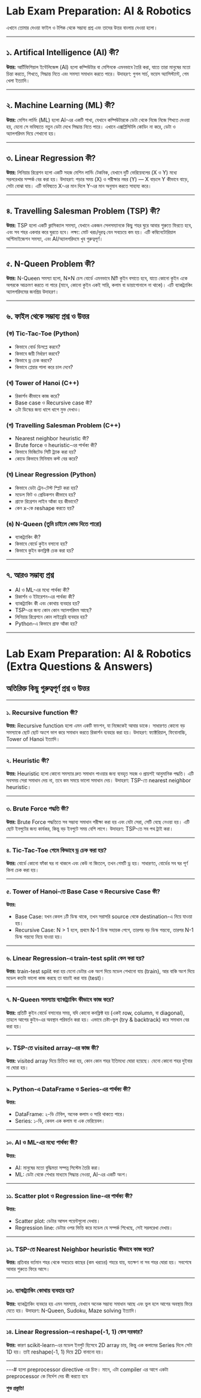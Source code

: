 # Lab Exam Preparation: AI & Robotics

এখানে তোমার দেওয়া ফাইল ও টপিক থেকে সম্ভাব্য প্রশ্ন এবং তাদের উত্তর বাংলায় দেওয়া হলো।

---

## ১. Artifical Intelligence (AI) কী?
**উত্তর:**
আর্টিফিশিয়াল ইন্টেলিজেন্স (AI) হলো কম্পিউটার বা মেশিনকে এমনভাবে তৈরি করা, যাতে তারা মানুষের মতো চিন্তা করতে, শিখতে, সিদ্ধান্ত নিতে এবং সমস্যা সমাধান করতে পারে। উদাহরণ: গুগল সার্চ, ভয়েস অ্যাসিস্ট্যান্ট, গেম খেলা ইত্যাদি।

---

## ২. Machine Learning (ML) কী?
**উত্তর:**
মেশিন লার্নিং (ML) হলো AI-এর একটি শাখা, যেখানে কম্পিউটারকে ডেটা থেকে নিজে নিজে শিখতে দেওয়া হয়, যেনো সে ভবিষ্যতে নতুন ডেটা দেখে সিদ্ধান্ত নিতে পারে। এখানে এক্সপ্লিসিটলি কোডিং না করে, ডেটা ও অ্যালগরিদম দিয়ে শেখানো হয়।

---

## ৩. Linear Regression কী?
**উত্তর:**
লিনিয়ার রিগ্রেশন হলো একটি সহজ মেশিন লার্নিং টেকনিক, যেখানে দুটি ভেরিয়েবলের (X ও Y) মধ্যে সরলরেখার সম্পর্ক বের করা হয়।
উদাহরণ: পড়ার সময় (X) ও পরীক্ষার নম্বর (Y) — X বাড়লে Y কীভাবে বাড়ে, সেটা বোঝা যায়।
এটি ভবিষ্যতে X-এর মান দিলে Y-এর মান অনুমান করতে সাহায্য করে।

---

## ৪. Travelling Salesman Problem (TSP) কী?
**উত্তর:**
TSP হলো একটি ক্লাসিক্যাল সমস্যা, যেখানে একজন সেলসম্যানকে কিছু শহর ঘুরে আবার শুরুতে ফিরতে হবে, এবং সব শহর একবার করে ঘুরতে হবে।
লক্ষ্য: মোট খরচ/দূরত্ব যেন সবচেয়ে কম হয়।
এটি কম্বিনেটোরিয়াল অপ্টিমাইজেশন সমস্যা, এবং AI/অ্যালগরিদমে খুব গুরুত্বপূর্ণ।

---

## ৫. N-Queen Problem কী?
**উত্তর:**
N-Queen সমস্যা হলো, N×N চেস বোর্ডে এমনভাবে Nটি কুইন বসাতে হবে, যাতে কোনো কুইন একে অপরকে আক্রমণ করতে না পারে (মানে, কোনো কুইন একই সারি, কলাম বা ডায়াগোনালে না থাকে)।
এটি ব্যাকট্র্যাকিং অ্যালগরিদমের জনপ্রিয় উদাহরণ।

---

## ৬. ফাইল থেকে সম্ভাব্য প্রশ্ন ও উত্তর

### (ক) Tic-Tac-Toe (Python)
- কিভাবে বোর্ড ডিসপ্লে করবে?
- কিভাবে জয়ী নির্ধারণ করবে?
- কিভাবে ড্র চেক করবে?
- কিভাবে প্লেয়ার পালা করে চাল দেবে?

### (খ) Tower of Hanoi (C++)
- রিকার্শন কীভাবে কাজ করে?
- Base case ও Recursive case কী?
- ৩টা ডিস্কের জন্য ধাপে ধাপে মুভ দেখাও।

### (গ) Travelling Salesman Problem (C++)
- Nearest neighbor heuristic কী?
- Brute force ও heuristic-এর পার্থক্য কী?
- কিভাবে ভিজিটেড সিটি ট্র্যাক করা হয়?
- কোডে কিভাবে মিনিমাম কস্ট বের করে?

### (ঘ) Linear Regression (Python)
- কিভাবে ডেটা ট্রেন-টেস্ট স্প্লিট করা হয়?
- মডেল ফিট ও প্রেডিকশন কীভাবে হয়?
- গ্রাফে রিগ্রেশন লাইন আঁকা হয় কীভাবে?
- কেন x-কে reshape করতে হয়?

### (ঙ) N-Queen (তুমি চাইলে কোড দিতে পারো)
- ব্যাকট্র্যাকিং কী?
- কিভাবে বোর্ডে কুইন বসানো হয়?
- কিভাবে কুইন কনফ্লিক্ট চেক করা হয়?

---

## ৭. আরও সম্ভাব্য প্রশ্ন

- AI ও ML-এর মধ্যে পার্থক্য কী?
- রিকার্শন ও ইটারেশন-এর পার্থক্য কী?
- ব্যাকট্র্যাকিং কী এবং কোথায় ব্যবহার হয়?
- TSP-এর জন্য কোন কোন অ্যালগরিদম আছে?
- লিনিয়ার রিগ্রেশনে কোন লাইব্রেরি ব্যবহার হয়?
- Python-এ কিভাবে গ্রাফ আঁকা হয়?

---

# Lab Exam Preparation: AI & Robotics (Extra Questions & Answers)

## অতিরিক্ত কিছু গুরুত্বপূর্ণ প্রশ্ন ও উত্তর

---

### ১. Recursive function কী?
**উত্তর:**
Recursive function হলো এমন একটি ফাংশন, যা নিজেকেই আবার ডাকে। সাধারণত কোনো বড় সমস্যাকে ছোট ছোট অংশে ভাগ করে সমাধান করতে রিকার্শন ব্যবহার করা হয়। উদাহরণ: ফ্যাক্টরিয়াল, ফিবোনাচ্চি, Tower of Hanoi ইত্যাদি।

---

### ২. Heuristic কী?
**উত্তর:**
Heuristic হলো কোনো সমস্যার দ্রুত সমাধান পাওয়ার জন্য ব্যবহৃত সহজ ও প্রায়শই আনুমানিক পদ্ধতি। এটি সবসময় সেরা সমাধান দেয় না, তবে কম সময়ে ভালো সমাধান দেয়। উদাহরণ: TSP-তে nearest neighbor heuristic।

---

### ৩. Brute Force পদ্ধতি কী?
**উত্তর:**
Brute Force পদ্ধতিতে সব সম্ভাব্য সমাধান পরীক্ষা করা হয় এবং যেটা সেরা, সেটি বেছে নেওয়া হয়। এটি ছোট ইনপুটের জন্য কার্যকর, কিন্তু বড় ইনপুটে সময় বেশি লাগে। উদাহরণ: TSP-তে সব পথ ট্রাই করা।

---

### ৪. Tic-Tac-Toe গেমে কিভাবে ড্র চেক করা হয়?
**উত্তর:**
বোর্ডে কোনো ফাঁকা ঘর না থাকলে এবং কেউ না জিতলে, তখন গেমটি ড্র হয়। সাধারণত, বোর্ডের সব ঘর পূর্ণ কিনা চেক করা হয়।

---

### ৫. Tower of Hanoi-তে Base Case ও Recursive Case কী?
**উত্তর:**
- Base Case: যখন কেবল ১টি ডিস্ক থাকে, তখন সরাসরি source থেকে destination-এ নিয়ে যাওয়া হয়।
- Recursive Case: N > 1 হলে, প্রথমে N-1 ডিস্ক সহায়ক পেগে, তারপর বড় ডিস্ক গন্তব্যে, তারপর N-1 ডিস্ক গন্তব্যে নিয়ে যাওয়া হয়।

---

### ৬. Linear Regression-এ train-test split কেন করা হয়?
**উত্তর:**
train-test split করা হয় যেনো ডেটার এক অংশ দিয়ে মডেল শেখানো যায় (train), আর বাকি অংশ দিয়ে মডেল কতটা ভালো কাজ করছে তা যাচাই করা যায় (test)।

---

### ৭. N-Queen সমস্যায় ব্যাকট্র্যাকিং কীভাবে কাজ করে?
**উত্তর:**
প্রতিটি কুইন বোর্ডে বসানোর সময়, যদি কোনো কনফ্লিক্ট হয় (একই row, column, বা diagonal), তাহলে আগের কুইন-এর অবস্থান পরিবর্তন করা হয়। এভাবে চেষ্টা-ভুল (try & backtrack) করে সমাধান বের করা হয়।

---

### ৮. TSP-তে visited array-এর কাজ কী?
**উত্তর:**
visited array দিয়ে চিহ্নিত করা হয়, কোন কোন শহর ইতিমধ্যে ঘোরা হয়েছে। যেনো কোনো শহর দুইবার না ঘোরা হয়।

---

### ৯. Python-এ DataFrame ও Series-এর পার্থক্য কী?
**উত্তর:**
- DataFrame: ২-ডি টেবিল, অনেক কলাম ও সারি থাকতে পারে।
- Series: ১-ডি, কেবল এক কলাম বা এক ভেরিয়েবল।

---

### ১০. AI ও ML-এর মধ্যে পার্থক্য কী?
**উত্তর:**
- AI: মানুষের মতো বুদ্ধিমত্তা সম্পন্ন সিস্টেম তৈরি করা।
- ML: ডেটা থেকে শেখার মাধ্যমে সিদ্ধান্ত নেওয়া, AI-এর একটি অংশ।

---

### ১১. Scatter plot ও Regression line-এর পার্থক্য কী?
**উত্তর:**
- Scatter plot: ডেটার আসল পয়েন্টগুলো দেখায়।
- Regression line: ডেটার ওপর ভিত্তি করে মডেল যে সম্পর্ক শিখেছে, সেই সরলরেখা দেখায়।

---

### ১২. TSP-তে Nearest Neighbor heuristic কীভাবে কাজ করে?
**উত্তর:**
প্রতিবার বর্তমান শহর থেকে সবচেয়ে কাছের (কম খরচের) শহরে যায়, যতক্ষণ না সব শহর ঘোরা হয়। সবশেষে আবার শুরুতে ফিরে আসে।

---

### ১৩. ব্যাকট্র্যাকিং কোথায় ব্যবহার হয়?
**উত্তর:**
ব্যাকট্র্যাকিং ব্যবহার হয় এমন সমস্যায়, যেখানে অনেক সম্ভাব্য সমাধান আছে এবং ভুল হলে আগের অবস্থায় ফিরে যেতে হয়। উদাহরণ: N-Queen, Sudoku, Maze solving ইত্যাদি।

---

### ১৪. Linear Regression-এ reshape(-1, 1) কেন দরকার?
**উত্তর:**
কারণ scikit-learn-এর মডেল ইনপুট হিসেবে 2D array চায়, কিন্তু এক কলামের Series দিলে সেটা 1D হয়। তাই reshape(-1, 1) দিয়ে 2D বানানো হয়।

---

---# হলো preprocessor directive এর চিহ্ন।
মানে, এটা compiler এর আগে একটা preprocessor কে নির্দেশ দেয় কী করতে হবে

**শুভ প্রস্তুতি!**